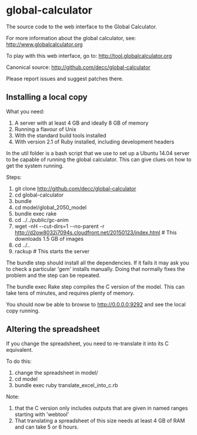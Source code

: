 global-calculator
=================

The source code to the web interface to the Global Calculator.

For more information about the global calculator, see: http://www.globalcalculator.org

To play with this web interface, go to: http://tool.globalcalculator.org

Canonical source: http://github.com/decc/global-calculator

Please report issues and suggest patches there.

Installing a local copy
-----------------------

What you need:

1. A server with at least 4 GB and ideally 8 GB of memory
2. Running a flavour of Unix
3. With the standard build tools installed
3. With version 2.1 of Ruby installed, including development headers

In the util folder is a bash script that we use to set up a Ubuntu 14.04 server to be capable of running the global calculator.
This can give clues on how to get the system running. 

Steps:

1. git clone http://github.com/decc/global-calculator
2. cd global-calculator
3. bundle  
4. cd model/global_2050_model
5. bundle exec rake 
6. cd ../../public/gc-anim
7. wget -nH --cut-dirs=1 --no-parent -r http://d2ow8032j7094s.cloudfront.net/20150123/index.html # This downloads 1.5 GB of images 
8. cd ../..
7. rackup # This starts the server

The bundle step should install all the dependencies. If it fails it may ask you to check a particular 'gem' installs manually. Doing that normally fixes the problem and the step can be repeated.

The bundle exec Rake step compiles the C version of the model. This can take tens of minutes, and requires plenty of memory.

You should now be able to browse to http://0.0.0.0:9292 and see the local copy running.

Altering the spreadsheet
------------------------

If you change the spreadsheet, you need to re-translate it into its C equivalent. 

To do this:

1. change the spreadsheet in model/ 
2. cd model
3. bundle exec ruby translate_excel_into_c.rb

Note:

1. that the C version only includes outputs that are given in named ranges starting with 'webtool'
2. That translating a spreadsheet of this size needs at least 4 GB of RAM and can take 5 or 6 hours.



